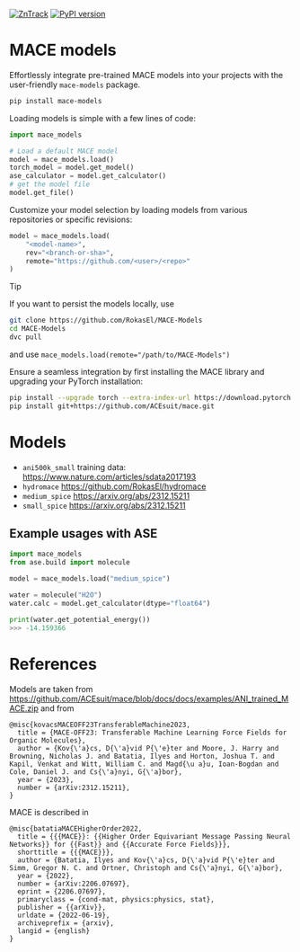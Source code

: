 [![ZnTrack](https://img.shields.io/badge/Powered%20by-ZnTrack-%23007CB0)](https://zntrack.readthedocs.io/en/latest/)
[![PyPI version](https://badge.fury.io/py/mace-models.svg)](https://badge.fury.io/py/mace-models)


# MACE models
Effortlessly integrate pre-trained MACE models into your projects with the user-friendly ``mace-models`` package.

```sh
pip install mace-models
```

Loading models is simple with a few lines of code:

```python
import mace_models

# Load a default MACE model
model = mace_models.load()
torch_model = model.get_model()
ase_calculator = model.get_calculator()
# get the model file 
model.get_file()
```

Customize your model selection by loading models from various repositories or specific revisions:

```python
model = mace_models.load(
    "<model-name>",
    rev="<branch-or-sha>",
    remote="https://github.com/<user>/<repo>"
)
```

> [!TIP]
> If you want to persist the models locally, use 
> ```sh
> git clone https://github.com/RokasEl/MACE-Models
> cd MACE-Models
> dvc pull
> ```
> and use `mace_models.load(remote="/path/to/MACE-Models")`


Ensure a seamless integration by first installing the MACE library and upgrading your PyTorch installation:

```sh
pip install --upgrade torch --extra-index-url https://download.pytorch.org/whl/cu116
pip install git+https://github.com/ACEsuit/mace.git
```

# Models

- `ani500k_small` training data: https://www.nature.com/articles/sdata2017193
- `hydromace` https://github.com/RokasEl/hydromace
- `medium_spice` https://arxiv.org/abs/2312.15211
- `small_spice` https://arxiv.org/abs/2312.15211

## Example usages with ASE

```python
import mace_models
from ase.build import molecule

model = mace_models.load("medium_spice")

water = molecule("H2O")
water.calc = model.get_calculator(dtype="float64")

print(water.get_potential_energy())
>>> -14.159366
```

# References

Models are taken from https://github.com/ACEsuit/mace/blob/docs/docs/examples/ANI_trained_MACE.zip and from

```
@misc{kovacsMACEOFF23TransferableMachine2023,
  title = {MACE-OFF23: Transferable Machine Learning Force Fields for Organic Molecules},
  author = {Kov{\'a}cs, D{\'a}vid P{\'e}ter and Moore, J. Harry and Browning, Nicholas J. and Batatia, Ilyes and Horton, Joshua T. and Kapil, Venkat and Witt, William C. and Magd{\u a}u, Ioan-Bogdan and Cole, Daniel J. and Cs{\'a}nyi, G{\'a}bor},
  year = {2023},
  number = {arXiv:2312.15211},
}
```

MACE is described in
```
@misc{batatiaMACEHigherOrder2022,
  title = {{{MACE}}: {{Higher Order Equivariant Message Passing Neural Networks}} for {{Fast}} and {{Accurate Force Fields}}},
  shorttitle = {{{MACE}}},
  author = {Batatia, Ilyes and Kov{\'a}cs, D{\'a}vid P{\'e}ter and Simm, Gregor N. C. and Ortner, Christoph and Cs{\'a}nyi, G{\'a}bor},
  year = {2022},
  number = {arXiv:2206.07697},
  eprint = {2206.07697},
  primaryclass = {cond-mat, physics:physics, stat},
  publisher = {{arXiv}},
  urldate = {2022-06-19},
  archiveprefix = {arxiv},
  langid = {english}
}
```

